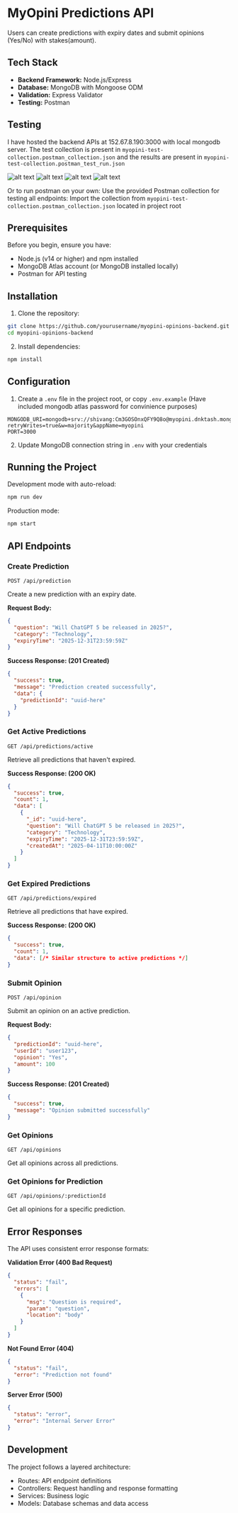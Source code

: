 # MyOpini Predictions API
Users can create predictions with expiry dates and submit opinions (Yes/No) with stakes(amount).

## Tech Stack

- **Backend Framework:** Node.js/Express
- **Database:** MongoDB with Mongoose ODM
- **Validation:** Express Validator
- **Testing:** Postman


## Testing

I have hosted the backend APIs at 152.67.8.190:3000 with local mongodb server.
The test collection is present in `myopini-test-collection.postman_collection.json` and the results are present in `myopini-test-collection.postman_test_run.json`

![alt text](<Screenshot From 2025-04-11 11-20-53.png>) ![alt text](<Screenshot From 2025-04-11 11-20-46.png>) ![alt text](<Screenshot From 2025-04-11 11-20-41.png>) ![alt text](<Screenshot From 2025-04-11 11-20-20.png>)


Or to run postman on your own: 
Use the provided Postman collection for testing all endpoints:
Import the collection from `myopini-test-collection.postman_collection.json` located in project root



## Prerequisites

Before you begin, ensure you have:
- Node.js (v14 or higher) and npm installed
- MongoDB Atlas account (or MongoDB installed locally)
- Postman for API testing

## Installation

1. Clone the repository:
```bash
git clone https://github.com/yourusername/myopini-opinions-backend.git
cd myopini-opinions-backend
```

2. Install dependencies:
```bash
npm install
```

## Configuration

1. Create a `.env` file in the project root, or copy `.env.example` (Have included mongodb atlas password for convinience purposes)
```env
MONGODB_URI=mongodb+srv://shivang:Cm3GOSOnxQFY9Q8o@myopini.dnktash.mongodb.net/?retryWrites=true&w=majority&appName=myopini
PORT=3000
```

2. Update MongoDB connection string in `.env` with your credentials

## Running the Project

Development mode with auto-reload:
```bash
npm run dev
```

Production mode:
```bash
npm start
```

## API Endpoints

### Create Prediction
```http
POST /api/prediction
```

Create a new prediction with an expiry date.

**Request Body:**
```json
{
  "question": "Will ChatGPT 5 be released in 2025?",
  "category": "Technology",
  "expiryTime": "2025-12-31T23:59:59Z"
}
```

**Success Response: (201 Created)**
```json
{
  "success": true,
  "message": "Prediction created successfully",
  "data": {
    "predictionId": "uuid-here"
  }
}
```

### Get Active Predictions
```http
GET /api/predictions/active
```

Retrieve all predictions that haven't expired.

**Success Response: (200 OK)**
```json
{
  "success": true,
  "count": 1,
  "data": [
    {
      "_id": "uuid-here",
      "question": "Will ChatGPT 5 be released in 2025?",
      "category": "Technology",
      "expiryTime": "2025-12-31T23:59:59Z",
      "createdAt": "2025-04-11T10:00:00Z"
    }
  ]
}
```

### Get Expired Predictions
```http
GET /api/predictions/expired
```

Retrieve all predictions that have expired.

**Success Response: (200 OK)**
```json
{
  "success": true,
  "count": 1,
  "data": [/* Similar structure to active predictions */]
}
```

### Submit Opinion
```http
POST /api/opinion
```

Submit an opinion on an active prediction.

**Request Body:**
```json
{
  "predictionId": "uuid-here",
  "userId": "user123",
  "opinion": "Yes",
  "amount": 100
}
```

**Success Response: (201 Created)**
```json
{
  "success": true,
  "message": "Opinion submitted successfully"
}
```

### Get Opinions
```http
GET /api/opinions
```

Get all opinions across all predictions.

### Get Opinions for Prediction
```http
GET /api/opinions/:predictionId
```

Get all opinions for a specific prediction.

## Error Responses

The API uses consistent error response formats:

**Validation Error (400 Bad Request)**
```json
{
  "status": "fail",
  "errors": [
    {
      "msg": "Question is required",
      "param": "question",
      "location": "body"
    }
  ]
}
```

**Not Found Error (404)**
```json
{
  "status": "fail",
  "error": "Prediction not found"
}
```

**Server Error (500)**
```json
{
  "status": "error",
  "error": "Internal Server Error"
}
```

## Development

The project follows a layered architecture:
- Routes: API endpoint definitions
- Controllers: Request handling and response formatting
- Services: Business logic
- Models: Database schemas and data access